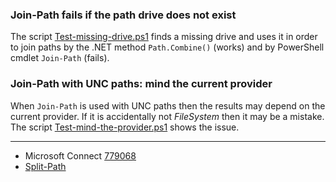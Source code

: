 
### Join-Path fails if the path drive does not exist

The script [Test-missing-drive.ps1](Test-missing-drive.ps1) finds a missing drive and uses it in order
to join paths by the .NET method `Path.Combine()` (works) and by PowerShell
cmdlet `Join-Path` (fails).

### Join-Path with UNC paths: mind the current provider

When `Join-Path` is used with UNC paths then the results may depend on the
current provider. If it is accidentally not *FileSystem* then it may be a
mistake. The script [Test-mind-the-provider.ps1](Test-mind-the-provider.ps1) shows the issue.

---

- Microsoft Connect [779068](https://connect.microsoft.com/PowerShell/feedback/details/779068)
- [Split-Path](../Split-Path)
